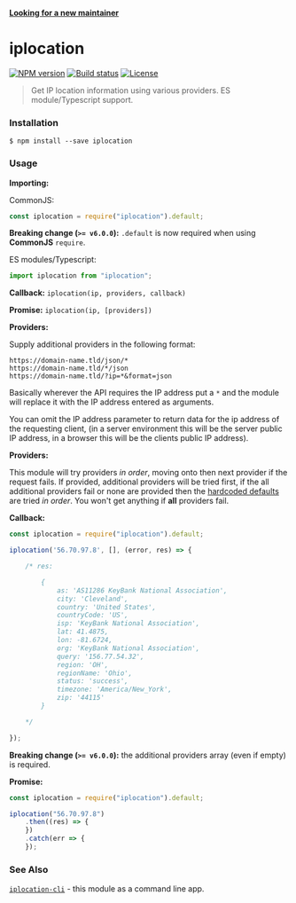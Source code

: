 [__Looking for a new maintainer__](https://github.com/roryrjb/iplocation/issues/24)

# iplocation

[![NPM version][npm-image]][npm-url]
[![Build status][travis-image]][travis-url]
[![License][license-image]][license-url]

> Get IP location information using various providers. ES module/Typescript support.

### Installation

```
$ npm install --save iplocation
```

### Usage

__Importing:__

CommonJS:

```javascript
const iplocation = require("iplocation").default;
```

__Breaking change (`>= v6.0.0`):__ `.default` is now required when using __CommonJS__ `require`.

ES modules/Typescript:

```javascript
import iplocation from "iplocation";
```

__Callback:__ `iplocation(ip, providers, callback)`

__Promise:__ `iplocation(ip, [providers])`

__Providers:__

Supply additional providers in the following format:

```
https://domain-name.tld/json/*
https://domain-name.tld/*/json
https://domain-name.tld/?ip=*&format=json
```

Basically wherever the API requires the IP address put a `*` and the module
will replace it with the IP address entered as arguments.

You can omit the IP address parameter to return data for the ip address of the requesting client, (in a server environment this will be the server public IP address, in a browser this will be the clients public IP address).

__Providers:__

This module will try providers _in order_, moving onto then next provider if the request fails. If provided, additional providers will be tried first, if the all additional providers fail or none are provided then the [hardcoded defaults](https://github.com/roryrjb/iplocation/blob/master/src/index.ts#L6) are tried _in order_. You won't get anything if __all__ providers fail.

__Callback:__

```javascript
const iplocation = require("iplocation").default;

iplocation('56.70.97.8', [], (error, res) => {

    /* res:

        {
            as: 'AS11286 KeyBank National Association',
            city: 'Cleveland',
            country: 'United States',
            countryCode: 'US',
            isp: 'KeyBank National Association',
            lat: 41.4875,
            lon: -81.6724,
            org: 'KeyBank National Association',
            query: '156.77.54.32',
            region: 'OH',
            regionName: 'Ohio',
            status: 'success',
            timezone: 'America/New_York',
            zip: '44115'
        }

    */

});
```

__Breaking change (`>= v6.0.0`):__ the additional providers array (even if empty) is required.

__Promise:__

```javascript
const iplocation = require("iplocation").default;

iplocation("56.70.97.8")
    .then((res) => {
    })
    .catch(err => {
    });
```

### See Also

[`iplocation-cli`](https://github.com/roryrjb/iplocation-cli) - this module as a command line app.

[npm-image]: https://img.shields.io/npm/v/iplocation.svg
[npm-url]: https://npmjs.org/package/iplocation
[travis-image]: https://img.shields.io/travis/roryrjb/iplocation.svg
[travis-url]: https://travis-ci.org/roryrjb/iplocation
[license-image]: http://img.shields.io/npm/l/iplocation.svg
[license-url]: LICENSE
